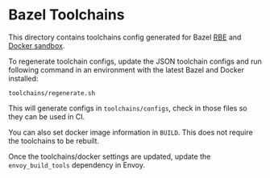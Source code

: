 # Bazel Toolchains

This directory contains toolchains config generated for Bazel [RBE](https://docs.bazel.build/versions/master/remote-execution.html) and
[Docker sandbox](https://docs.bazel.build/versions/master/remote-execution-sandbox.html).

To regenerate toolchain configs, update the JSON toolchain configs and run following command in an
environment with the latest Bazel and Docker installed:

```
toolchains/regenerate.sh
```

This will generate configs in `toolchains/configs`, check in those files so they can be used in CI.

You can also set docker image information in `BUILD`. This does not require the toolchains to be rebuilt.

Once the toolchains/docker settings are updated, update the `envoy_build_tools` dependency in Envoy.

